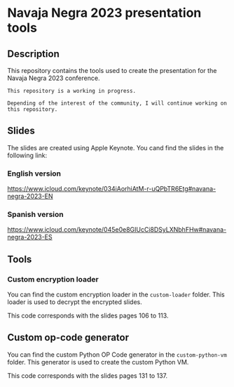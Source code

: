 # Navaja Negra 2023 presentation tools

## Description

This repository contains the tools used to create the presentation for the Navaja Negra 2023 conference.

    This repository is a working in progress. 

    Depending of the interest of the community, I will continue working on this repository.

## Slides

The slides are created using Apple Keynote. You cand find the slides in the following link:

### English version

https://www.icloud.com/keynote/034iAorhiAtM-r-uQPbTR6Etg#navana-negra-2023-EN

### Spanish version

https://www.icloud.com/keynote/045e0e8GIUcCi8DSyLXNbhFHw#navana-negra-2023-ES

## Tools

### Custom encryption loader

You can find the custom encryption loader in the `custom-loader` folder. This loader is used to decrypt the encrypted slides.

This code corresponds with the slides pages 106 to 113.

## Custom op-code generator

You can find the custom Python OP Code generator in the `custom-python-vm` folder. This generator is used to create the custom Python VM.

This code corresponds with the slides pages 131 to 137.

